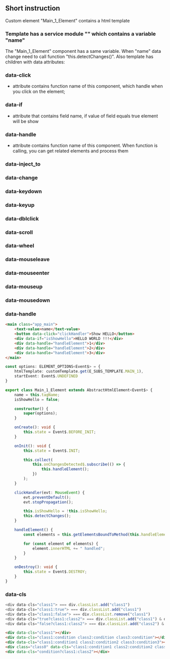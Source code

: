 ## Short instruction
Custom element "Main_1_Element" contains a html template

### Template has a service module "<text-value>" which contains a variable "name"  
The "Main_1_Element" component has a same variable. 
When "name" data change need to call function "this.detectChanges()".
Also template has children with data attributes:

### data-click 
- attribute contains function name of this component, which handle when you click on the element;
### data-if 
- attribute that contains field name, if value of field equals true element will be show
### data-handle 
- attribute contains function name of this component. When function is calling, you can get related elements and process them
### data-inject_to
### data-change
### data-keydown
### data-keyup
### data-dblclick
### data-scroll
### data-wheel
### data-mouseleave
### data-mouseenter
### data-mouseup
### data-mousedown
### data-handle

```html
<main class="app_main">
    <text-value>name</text-value>
    <button data-click="clickHandler">Show HELLO</button>
    <div data-if="isShowHello">HELLO WORLD !!!</div>
    <div data-handle="handleElement">1</div>
    <div data-handle="handleElement">2</div>
    <div data-handle="handleElement">3</div>
</main>
```

```ts
const options: ELEMENT_OPTIONS<Event$> = {
    htmlTemplate: customTemplate.get(E_SUBS_TEMPLATE.MAIN_1),
    startEvent: Event$.UNDEFINED
}

export class Main_1_Element extends AbstractHtmlElement<Event$> {
    name = this.tagName;
    isShowHello = false;

    constructor() {
        super(options);
    }

    onCreate(): void {
        this.state = Event$.BEFORE_INIT;
    }

    onInit(): void {
        this.state = Event$.INIT;

        this.collect(
            this.onChangesDetected$.subscribe(() => {
                this.handleElement();
            })
        );
    }

    clickHandler(evt: MouseEvent) {
        evt.preventDefault();
        evt.stopPropagation();

        this.isShowHello = !this.isShowHello;
        this.detectChanges();
    }

    handleElement() {
        const elements = this.getElementsBoundToMethod(this.handleElement);

        for (const element of elements) {
            element.innerHTML += " handled";
        }
    }

    onDestroy(): void {
        this.state = Event$.DESTROY;
    }
}
```
### data-cls
```js
<div data-cls="class1"> === div.classList.add("class1")
<div data-cls="class1:true"> === div.classList.add("class1")
<div data-cls="class1:false"> === div.classList.remove("class1")
<div data-cls="true?class1:class2"> === div.classList.add("class1") & div.classList.remove("class2")
<div data-cls="false?class1:class2"> === div.classList.add("class2") & div.classList.remove("class1")
```
```html
<div data-cls="class1"></div>
<div data-cls="class1:condition class2:condition class3:condition"></div>
<div data-cls="class1:condition1 class2:condition2 class3:condition3"></div>
<div class="class0" data-cls="class1:condition1 class2:condition2 class3:condition3"></div>
<div data-cls="condition?class1:class2"></div>
```
